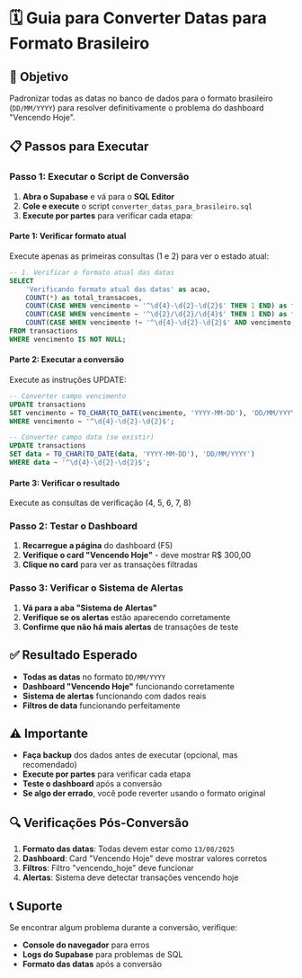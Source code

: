 # 🗓️ Guia para Converter Datas para Formato Brasileiro

## 🎯 **Objetivo**
Padronizar todas as datas no banco de dados para o formato brasileiro (`DD/MM/YYYY`) para resolver definitivamente o problema do dashboard "Vencendo Hoje".

## 📋 **Passos para Executar**

### **Passo 1: Executar o Script de Conversão**

1. **Abra o Supabase** e vá para o **SQL Editor**
2. **Cole e execute** o script `converter_datas_para_brasileiro.sql`
3. **Execute por partes** para verificar cada etapa:

#### **Parte 1: Verificar formato atual**
Execute apenas as primeiras consultas (1 e 2) para ver o estado atual:
```sql
-- 1. Verificar o formato atual das datas
SELECT 
    'Verificando formato atual das datas' as acao,
    COUNT(*) as total_transacoes,
    COUNT(CASE WHEN vencimento ~ '^\d{4}-\d{2}-\d{2}$' THEN 1 END) as formato_iso,
    COUNT(CASE WHEN vencimento ~ '^\d{2}/\d{2}/\d{4}$' THEN 1 END) as formato_brasileiro,
    COUNT(CASE WHEN vencimento !~ '^\d{4}-\d{2}-\d{2}$' AND vencimento !~ '^\d{2}/\d{2}/\d{4}$' THEN 1 END) as outros_formatos
FROM transactions 
WHERE vencimento IS NOT NULL;
```

#### **Parte 2: Executar a conversão**
Execute as instruções UPDATE:
```sql
-- Converter campo vencimento
UPDATE transactions 
SET vencimento = TO_CHAR(TO_DATE(vencimento, 'YYYY-MM-DD'), 'DD/MM/YYYY')
WHERE vencimento ~ '^\d{4}-\d{2}-\d{2}$';

-- Converter campo data (se existir)
UPDATE transactions 
SET data = TO_CHAR(TO_DATE(data, 'YYYY-MM-DD'), 'DD/MM/YYYY')
WHERE data ~ '^\d{4}-\d{2}-\d{2}$';
```

#### **Parte 3: Verificar o resultado**
Execute as consultas de verificação (4, 5, 6, 7, 8)

### **Passo 2: Testar o Dashboard**

1. **Recarregue a página** do dashboard (F5)
2. **Verifique o card "Vencendo Hoje"** - deve mostrar R$ 300,00
3. **Clique no card** para ver as transações filtradas

### **Passo 3: Verificar o Sistema de Alertas**

1. **Vá para a aba "Sistema de Alertas"**
2. **Verifique se os alertas** estão aparecendo corretamente
3. **Confirme que não há mais alertas** de transações de teste

## ✅ **Resultado Esperado**

- **Todas as datas** no formato `DD/MM/YYYY`
- **Dashboard "Vencendo Hoje"** funcionando corretamente
- **Sistema de alertas** funcionando com dados reais
- **Filtros de data** funcionando perfeitamente

## ⚠️ **Importante**

- **Faça backup** dos dados antes de executar (opcional, mas recomendado)
- **Execute por partes** para verificar cada etapa
- **Teste o dashboard** após a conversão
- **Se algo der errado**, você pode reverter usando o formato original

## 🔍 **Verificações Pós-Conversão**

1. **Formato das datas**: Todas devem estar como `13/08/2025`
2. **Dashboard**: Card "Vencendo Hoje" deve mostrar valores corretos
3. **Filtros**: Filtro "vencendo_hoje" deve funcionar
4. **Alertas**: Sistema deve detectar transações vencendo hoje

## 📞 **Suporte**

Se encontrar algum problema durante a conversão, verifique:
- **Console do navegador** para erros
- **Logs do Supabase** para problemas de SQL
- **Formato das datas** após a conversão
